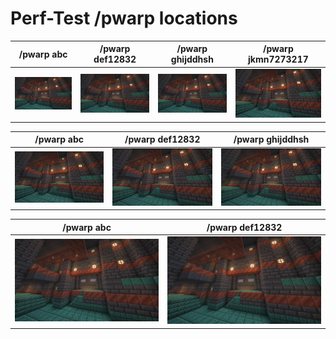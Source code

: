 # Perf-Test /pwarp locations


| /pwarp abc | /pwarp def12832  | /pwarp ghijddhsh | /pwarp jkmn7273217 |
| --- | --- | --- | --- |
| ![_](imgs/test.webp) | ![_](imgs/test.webp) | ![_](imgs/test.webp) | ![_](imgs/test.webp) |


| /pwarp abc | /pwarp def12832 | /pwarp ghijddhsh |
| --- | --- | --- |
| ![_](imgs/test.webp) | ![_](imgs/test.webp) | ![_](imgs/test.webp) |


| /pwarp abc | /pwarp def12832
| --- | ---
| ![_](imgs/test.webp) | ![_](imgs/test.webp) |
